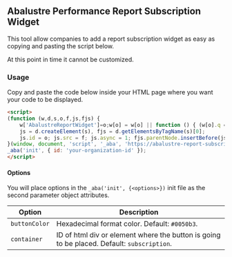 ## Abalustre Performance Report Subscription Widget

This tool allow companies to add a report subscription widget as easy as copying and pasting the script below.

At this point in time it cannot be customized.

### Usage

Copy and paste the code below inside your HTML page where you want your code to be displayed.

```html
<script>
(function (w,d,s,o,f,js,fjs) {
    w['AbalustreReportWidget']=o;w[o] = w[o] || function () { (w[o].q = w[o].q || []).push(arguments) };
    js = d.createElement(s), fjs = d.getElementsByTagName(s)[0];
    js.id = o; js.src = f; js.async = 1; fjs.parentNode.insertBefore(js, fjs);
}(window, document, 'script', '_aba', 'https://abalustre-report-subscription.s3.amazonaws.com/abalustre-report-subscription/widget.js'));
_aba('init', { id: 'your-organization-id' }); 
</script>
```

#### Options

You will place options in the `_aba('init', {<options>})` init file as the second parameter object attributes.

| Option | Description |
| - | - |
| `buttonColor` | Hexadecimal format color. Default: `#0050b3`. |
| `container` | ID of html div or element where the button is going to be placed. Default: `subscription`. |
